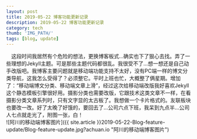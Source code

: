 ```yaml
---
layout: post
title: 2019-05-22 博客功能更新记录
description: 2019-05-22 博客功能更新记录
category: tech
thumb: 'IMG_PATH/'
tags: [blog, update]
---
```


&emsp;这段时间我居然有个危险的想法，更换博客板式...确实也下了狠心去找。弄了一些理想的Jekyll主题。可是那些主题代码都很乱。我很受不了...想一想还是自己动手改版吧。我博客主要问题就是移动端功能支持不太好，没有PC端一样的博文分类导航，这我怎么受得了？必须整它。平时上班也忙，大概整了俩星期。增加了：“移动端博文分类、移动端文章上滑”，经过这次给移动端改版我好喜欢Jekyll这个静态模板引擎很好用。摄影分类也需要改版，它跟技术这类文章不一样，在看摄影分类文章系列时，只有文字显的太古板了。我想做一个卡片格式的。友联板块也要改一改。好了太晚了好饿的，要回去了...公司六点下班，我呆到九点半...公司人七点就走光了，附图一张，白！
<br>
![阿川的移动端博客图片]({{ site.article }}2019-05-22-Blog-feature-update/Blog-feature-update.jpg?achuan.io "阿川的移动端博客图片")   
